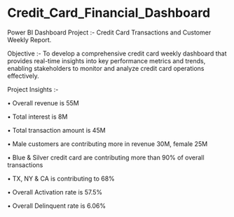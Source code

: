 # Credit_Card_Financial_Dashboard
Power BI Dashboard Project :- Credit Card Transactions and Customer Weekly Report.

Objective :- To develop a comprehensive credit card weekly dashboard that provides real-time insights into key performance metrics and trends, enabling stakeholders to monitor and analyze credit card operations effectively.

Project Insights :-

• Overall revenue is 55M 

• Total interest is 8M 

• Total transaction amount is 45M 

• Male customers are contributing more in revenue 30M, female 25M 

• Blue & Silver credit card are contributing more than 90% of overall transactions 

• TX, NY & CA is contributing to 68% 

• Overall Activation rate is 57.5% 

• Overall Delinquent rate is 6.06%
